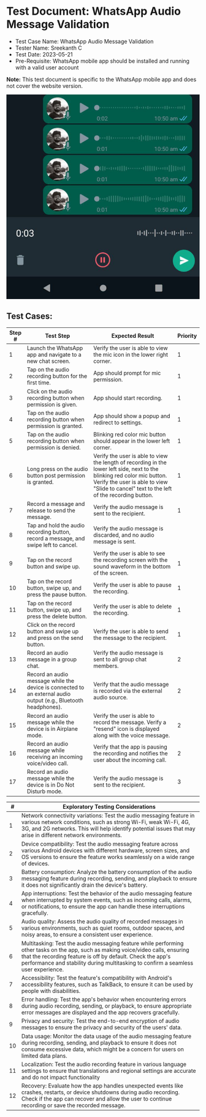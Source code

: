 # Test Document: WhatsApp Audio Message Validation
- Test Case Name: WhatsApp Audio Message Validation
- Tester Name: Sreekanth C
- Test Date: 2023-05-21
- Pre-Requisite: WhatsApp mobile app should be installed and running with a valid user account

**Note:** This test document is specific to the WhatsApp mobile app and does not cover the website version.

![WhatsApp Audio Messaging](image.jpg)


## Test Cases:
| Step # | Test Step | Expected Result | Priority |
| ------ | --------- | --------------- | -------- |
| 1      | Launch the WhatsApp app and navigate to a new chat screen. | Verify the user is able to view the mic icon in the lower right corner. | 1 |
| 2      | Tap on the audio recording button for the first time. | App should prompt for mic permission. | 1 |
| 3      | Click on the audio recording button when permission is given. | App should start recording. | 1 |
| 4      | Tap on the audio recording button when permission is granted. | App should show a popup and redirect to settings. | 1 |
| 5      | Tap on the audio recording button when permission is denied. | Blinking red color mic button should appear in the lower left corner. | 1 |
| 6      | Long press on the audio button post permission is granted. | Verify the user is able to view the length of recording in the lower left side, next to the blinking red color mic button. Verify the user is able to view "Slide to cancel" text to the left of the recording button. | 1 |
| 7      | Record a message and release to send the message. | Verify the audio message is sent to the recipient. | 1 |
| 8      | Tap and hold the audio recording button, record a message, and swipe left to cancel. | Verify the audio message is discarded, and no audio message is sent. | |
| 9      | Tap on the record button and swipe up. | Verify the user is able to see the recording screen with the sound waveform in the bottom of the screen. | 1 |
| 10     | Tap on the record button, swipe up, and press the pause button. | Verify the user is able to pause the recording. | 1 |
| 11     | Tap on the record button, swipe up, and press the delete button. | Verify the user is able to delete the recording. | 1 |
| 12     | Click on the record button and swipe up and press on the send button. | Verify the user is able to send the message to the recipient. | 1 |
| 13     | Record an audio message in a group chat. | Verify the audio message is sent to all group chat members. | 2 |
| 14     | Record an audio message while the device is connected to an external audio output (e.g., Bluetooth headphones). | Verify that the audio message is recorded via the external audio source. | 2 |
| 15     | Record an audio message while the device is in Airplane mode. | Verify the user is able to record the message. Verify a "resend" icon is displayed along with the voice message. | 2 |
| 16     | Record an audio message while receiving an incoming voice/video call. | Verify that the app is pausing the recording and notifies the user about the incoming call. | 2 |
| 17     | Record an audio message while the device is in Do Not Disturb mode. | Verify the audio message is sent to the recipient. | 3 |

| # | Exploratory Testing Considerations |
| --- | --- |
| 1 | Network connectivity variations: Test the audio messaging feature in various network conditions, such as strong Wi-Fi, weak Wi-Fi, 4G, 3G, and 2G networks. This will help identify potential issues that may arise in different network environments. |
| 2 | Device compatibility: Test the audio messaging feature across various Android devices with different hardware, screen sizes, and OS versions to ensure the feature works seamlessly on a wide range of devices. |
| 3 | Battery consumption: Analyze the battery consumption of the audio messaging feature during recording, sending, and playback to ensure it does not significantly drain the device's battery. |
| 4 | App interruptions: Test the behavior of the audio messaging feature when interrupted by system events, such as incoming calls, alarms, or notifications, to ensure the app can handle these interruptions gracefully. |
| 5 | Audio quality: Assess the audio quality of recorded messages in various environments, such as quiet rooms, outdoor spaces, and noisy areas, to ensure a consistent user experience. |
| 6 | Multitasking: Test the audio messaging feature while performing other tasks on the app, such as making voice/video calls, ensuring that the recording feature is off by default. Check the app's performance and stability during multitasking to confirm a seamless user experience. |
| 7 | Accessibility: Test the feature's compatibility with Android's accessibility features, such as TalkBack, to ensure it can be used by people with disabilities. |
| 8 | Error handling: Test the app's behavior when encountering errors during audio recording, sending, or playback, to ensure appropriate error messages are displayed and the app recovers gracefully. |
| 9 | Privacy and security: Test the end-to-end encryption of audio messages to ensure the privacy and security of the users' data. |
| 10 | Data usage: Monitor the data usage of the audio messaging feature during recording, sending, and playback to ensure it does not consume excessive data, which might be a concern for users on limited data plans. |
| 11 | Localization: Test the audio recording feature in various language settings to ensure that translations and regional settings are accurate and do not impact functionality |
| 12 | Recovery: Evaluate how the app handles unexpected events like crashes, restarts, or device shutdowns during audio recording. Check if the app can recover and allow the user to continue recording or save the recorded message. |

